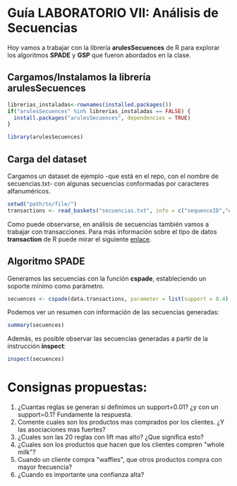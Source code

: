 # Guía LABORATORIO VII: Análisis de Secuencias

Hoy vamos a trabajar con la librería __arulesSecuences__ de R para explorar los algoritmos __SPADE__ y __GSP__ que fueron abordados en la clase.

## Cargamos/Instalamos la librería arulesSecuences

```r
librerias_instaladas<-rownames(installed.packages())
if("arulesSecuences" %in% librerias_instaladas == FALSE) {
  install.packages("arulesSecuences", dependencies = TRUE)
}

library(arulesSecuences)
```

## Carga del dataset
Cargamos un dataset de ejemplo -que está en el repo, con el nombre de secuencias.txt- con algunas secuencias conformadas por caracteres alfanuméricos.
```r
setwd("path/to/file/")
transactions <- read_baskets("secuencias.txt", info = c("sequenceID","eventID","SIZE"))
```
Como puede observarse, en análisis de secuencias también vamos a trabajar con transacciones. Para más información sobre el tipo de datos __transaction__ de R puede mirar el siguiente [enlace](https://www.rdocumentation.org/packages/arules/versions/1.6-1/topics/transactions-class).

## Algoritmo SPADE

Generamos las secuencias con la función __cspade__, estableciendo un soporte mínimo como parámetro.

```R
secuences <- cspade(data.transactions, parameter = list(support = 0.4), control = list(verbose = TRUE))
```

Podemos ver un resumen con información de las secuencias generadas:

```R
summary(secuences)
```

Además, es posible observar las secuencias generadas a partir de la instrucción __inspect__:

```R
inspect(secuences)
```

# Consignas propuestas:
1. ¿Cuantas reglas se generan si definimos un support=0.01? ¿y con un support=0.1? Fundamente la respuesta.
2. Comente cuales son los productos mas comprados por los clientes. ¿Y las asociaciones mas fuertes?
3. ¿Cuales son las 20 reglas con lift mas alto? ¿Que significa esto?
4. ¿Cuales son los productos que hacen que los clientes compren "whole milk"?
5. Cuando un cliente compra "waffles", que otros productos compra con mayor frecuencia?
6. ¿Cuando es importante una confianza alta? 

